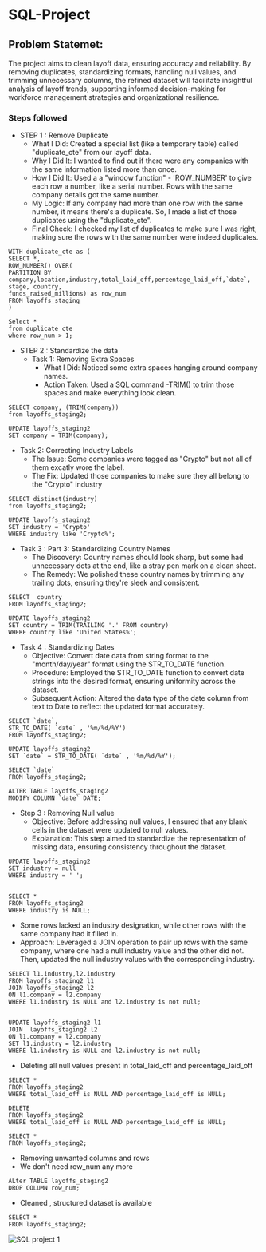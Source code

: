# SQL-Project
## Problem Statemet: 
The project aims to clean layoff data, ensuring accuracy and reliability. By removing duplicates, standardizing formats, handling null values, and trimming unnecessary columns, the refined dataset will facilitate insightful analysis of layoff trends, supporting informed decision-making for workforce management strategies and organizational resilience.

### Steps followed 
- STEP 1 : Remove Duplicate
   - What I Did: Created a special list (like a temporary table) called "duplicate_cte" from our layoff data.
   - Why I Did It: I wanted to find out if there were any companies with the same information listed more than once.
   - How I Did It: Used a a "window function" - 'ROW_NUMBER' to give each row a number, like a serial number. Rows with the same company details got the same number.
   - My Logic: If any company had more than one row with the same number, it means there's a duplicate. So, I made a list of those duplicates using the "duplicate_cte".
   - Final Check: I checked my list of duplicates to make sure I was right, making sure the rows with the same number were indeed duplicates.
```
WITH duplicate_cte as (
SELECT *,
ROW_NUMBER() OVER(
PARTITION BY company,location,industry,total_laid_off,percentage_laid_off,`date`, stage, country,
funds_raised_millions) as row_num
FROM layoffs_staging
)

Select *
from duplicate_cte
where row_num > 1;
```
   
- STEP 2 : Standardize the data
  - Task 1: Removing Extra Spaces
    - What I Did: Noticed some extra spaces hanging around company names.
    - Action Taken: Used a  SQL command -TRIM() to trim those spaces and make everything look clean.
```
SELECT company, (TRIM(company))
from layoffs_staging2;

UPDATE layoffs_staging2
SET company = TRIM(company);
```
   - Task 2: Correcting Industry Labels
       - The Issue: Some companies were tagged as "Crypto" but not all of them excatly wore the label.
       - The Fix: Updated those companies to make sure they all  belong to the "Crypto" industry
```
SELECT distinct(industry)
from layoffs_staging2;

UPDATE layoffs_staging2
SET industry = 'Crypto'
WHERE industry like 'Crypto%';
```
  - Task 3 : Part 3: Standardizing Country Names
       - The Discovery: Country names should look sharp, but some had unnecessary dots at the end, like a stray pen mark on a clean sheet.
       - The Remedy: We polished these country names by trimming any trailing dots, ensuring they're sleek and consistent.
```
SELECT  country 
FROM layoffs_staging2;

UPDATE layoffs_staging2
SET country = TRIM(TRAILING '.' FROM country)
WHERE country like 'United States%';
```
  - Task 4 : Standardizing Dates
       - Objective: Convert date data from string format to the "month/day/year" format using the STR_TO_DATE function.
       - Procedure: Employed the STR_TO_DATE function to convert date strings into the desired format, ensuring uniformity across the dataset.
       - Subsequent Action: Altered the data type of the date column from text to Date to reflect the updated format accurately.
```
SELECT `date`,
STR_TO_DATE( `date` , '%m/%d/%Y')
FROM layoffs_staging2;

UPDATE layoffs_staging2
SET `date` = STR_TO_DATE( `date` , '%m/%d/%Y');

SELECT `date`
FROM layoffs_staging2;

ALTER TABLE layoffs_staging2
MODIFY COLUMN `date` DATE; 
```
- Step 3 : Removing Null value
   - Objective: Before addressing null values, I ensured that any blank cells in the dataset were updated to null values.
   - Explanation: This step aimed to standardize the representation of missing data, ensuring consistency throughout the dataset.
```
UPDATE layoffs_staging2
SET industry = null
WHERE industry = ' ';


SELECT * 
FROM layoffs_staging2
WHERE industry is NULL;
```
   - Some rows lacked an industry designation, while other rows with the same company had it filled in.
   - Approach: Leveraged a JOIN operation to pair up rows with the same company, where one had a null industry value and the other did not. Then, updated the null industry values with the corresponding industry.
```
SELECT l1.industry,l2.industry
FROM layoffs_staging2 l1
JOIN layoffs_staging2 l2
ON l1.company = l2.company
WHERE l1.industry is NULL and l2.industry is not null;


UPDATE layoffs_staging2 l1
JOIN  layoffs_staging2 l2
ON l1.company = l2.company
SET l1.industry = l2.industry
WHERE l1.industry is NULL and l2.industry is not null;
```
   - Deleting all null values present in total_laid_off and percentage_laid_off
```
SELECT *
FROM layoffs_staging2 
WHERE total_laid_off is NULL AND percentage_laid_off is NULL;

DELETE 
FROM layoffs_staging2 
WHERE total_laid_off is NULL AND percentage_laid_off is NULL;

SELECT *
FROM layoffs_staging2;
```
   - Removing unwanted columns and rows
   - We don't need row_num any more
```
ALter TABLE layoffs_staging2 
DROP COLUMN row_num;
```
   - Cleaned , structured dataset is available
```
SELECT *
FROM layoffs_staging2;
```

![SQL project 1](https://github.com/SimranSinha14/SQL_Project-Data_Cleaning/assets/127465330/4f10992d-a6d3-4fcd-bee2-ae689500c2b0)
 


   
            
     
           
          






        
    



 
